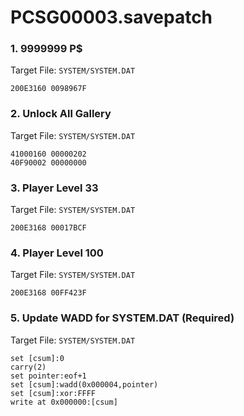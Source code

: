 # PCSG00003.savepatch

### 1. 9999999 P$

Target File: `SYSTEM/SYSTEM.DAT`

```
200E3160 0098967F
```

### 2. Unlock All Gallery

Target File: `SYSTEM/SYSTEM.DAT`

```
41000160 00000202
40F90002 00000000
```

### 3. Player Level 33

Target File: `SYSTEM/SYSTEM.DAT`

```
200E3168 00017BCF
```

### 4. Player Level 100

Target File: `SYSTEM/SYSTEM.DAT`

```
200E3168 00FF423F
```

### 5. Update WADD for SYSTEM.DAT (Required)

Target File: `SYSTEM/SYSTEM.DAT`

```
set [csum]:0
carry(2)
set pointer:eof+1
set [csum]:wadd(0x000004,pointer)
set [csum]:xor:FFFF
write at 0x000000:[csum]
```


